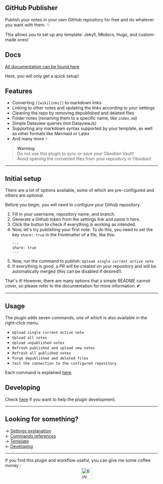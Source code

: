 ## GitHub Publisher

Publish your notes in your own GitHub repository for free and do whatever you want with them. ✨  
  
This allows you to set up any template: Jekyll, Mkdocs, Hugo, and custom-made ones!  

## Docs  

[All documentation can be found here](https://obsidian-publisher.netlify.app/)  

Here, you will only get a quick setup!  

## Features  

- Converting `[[wikilinks]]` to markdown links  
- Linking to other notes and updating the links according to your settings  
- Cleaning the repo by removing depublished and deleted files  
- Folder notes (renaming them to a specific name, like `index.md`)  
- Simple Dataview queries (not DataviewJs)  
- Supporting any markdown syntax supported by your template, as well as other formats like Mermaid or Latex  
- And many more :sparkles:  

> **Warning**   
> Do not use this plugin to sync or save your Obsidian Vault!  
> Avoid opening the converted files from your repository in Obsidian!  

---  

## Initial setup  

There are a lot of options available, some of which are pre-configured and others are optional.  

Before you begin, you will need to configure your Github repository.  

1. Fill in your username, repository name, and branch.  
2. Generate a Github token from the settings link and paste it here.  
3. Click the button to check if everything is working as intended.  
4. Now, let's try publishing your first note. To do this, you need to set the key `share: true` in the frontmatter of a file, like this:  
	```  
	---  
	share: true  
	---   
	```  
5. Now, run the command to publish: `Upload single current active note`  
6. If everything is good, a PR will be created on your repository and will be automatically merged (this can be disabled if desired!).  

That's it! However, there are many options that a simple README cannot cover, so please refer to the documentation for more information. 💕.  

---  

## Usage  

The plugin adds seven commands, one of which is also available in the right-click menu.  
  
- `Upload single current active note`  
- `Upload all notes`  
- `Upload unpublished notes`  
- `Refresh published and upload new notes`  
- `Refresh all published notes`  
- `Purge depublished and deleted files`  
- `Test the connection to the configured repository`  

Each command is explained [here](https://github.com/ObsidianPublisher/obsidian-github-publisher/blob/master/docs/en/COMMANDS.md).  

## Developing  

Check [here](https://github.com/ObsidianPublisher/obsidian-github-publisher/blob/master/docs/en/DEVELOPPING.md) if you want to help the plugin development.  

---

## Looking for something?  

→ [Settings explanation](https://obsidian-publisher.netlify.app/en/Obsidian/Settings/)  
← [Commands references](https://obsidian-publisher.netlify.app/en/Obsidian/Commands)  
→ [Template](https://obsidian-publisher.netlify.app/en/Getting%20Started/)  
← [Developing](https://obsidian-publisher.netlify.app/en/Obsidian/Developping)  
  
---  

If you find this plugin and workflow useful, you can give me some coffee money : <br>
<a href='https://ko-fi.com/X8X54ZYAV' target='_blank'><img height='36' style='border:0px;height:36px;display:block;margin-left:50%;' src='https://cdn.ko-fi.com/cdn/kofi1.png?v=3' border='0' alt='Buy Me a Coffee at ko-fi.com' /></a>  
